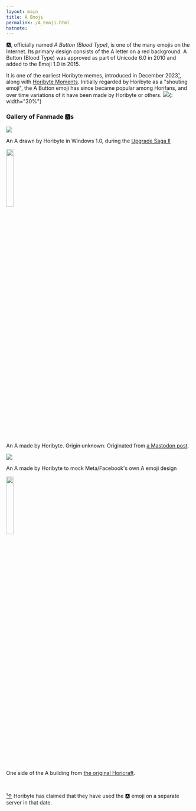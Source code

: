 ```yaml
---
layout: main
title: A Emoji
permalink: /A_Emoji.html
hatnote:
---
```


🅰️, officially named *A Button (Blood Type)*, is one of the many emojis on the Internet. Its primary design consists of the A letter on a red background. A Button (Blood Type) was approved as part of Unicode 6.0 in 2010 and added to the Emoji 1.0 in 2015.

It is one of the earliest Horibyte memes, introduced in December 2023[&sup1;](#notec1), along with [Horibyte Moments](../Horibyte_Moments/). Initially regarded by Horibyte as a "shouting emoji", the A Button emoji has since became popular among Horifans, and over time variations of it have been made by Horibyte or others.
![](../img/articles/a_emoji/1.jpg){: width="30%"}

### Gallery of Fanmade 🅰️s
<div id="gallery-box">
   <div class="container">
        <img src="../img/articles/a_emoji/a_win1.png">
        <p id="caption">An A drawn by Horibyte in Windows 1.0, during the <a href="https://www.youtube.com/watch?v=RS0vMHF5k8s">Upgrade Saga II</a></p>
   </div>
    <div class="container">
        <img src="../img/articles/a_emoji/a_evil.webp" width="20%">
        <p id="caption">An A made by Horibyte. <s>Origin unknown.</s> Originated from <a href="https://wetdry.world/@horibyte/114055695481022637">a Mastodon post</a>.</p>
    </div>
    <div class="container">
        <img src="../img/articles/a_emoji/a_stuffy.png">
        <p id="caption">An A made by Horibyte to mock Meta/Facebook's own A emoji design</p>
    </div>
    <div class="container">
        <img src="../img/articles/a_emoji/a_horicraft.png" width="20%">
        <p id="caption">One side of the A building from <a href="https://horibyte.is-a.dev/wiki/Horicraft/">the original Horicraft</a>.</p>
    </div></div>
<p>&nbsp;</p>
<p id="note"><a href="#notec1" id="notec1">&sup1;<span></span>&uparrow;</a> Horibyte has claimed that they have used the 🅰️ emoji on a separate server in that date.</p>

